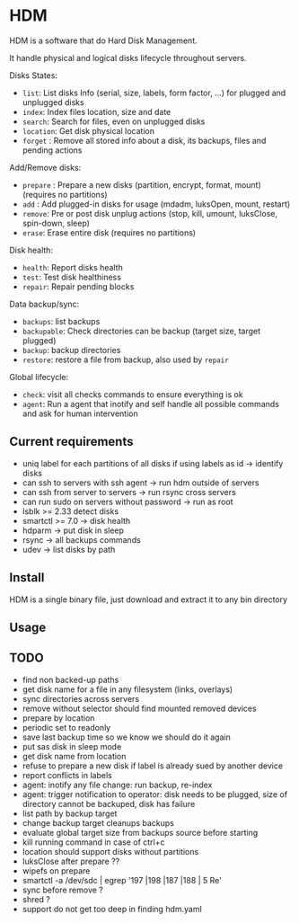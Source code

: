 
# HDM

HDM is a software that do Hard Disk Management.

It handle physical and logical disks lifecycle throughout servers.

Disks States: 
- `list`: List disks Info (serial, size, labels, form factor, ...) for plugged and unplugged disks
- `index`: Index files location, size and date 
- `search`: Search for files, even on unplugged disks
- `location`: Get disk physical location 
- `forget` : Remove all stored info about a disk, its backups, files and pending actions

Add/Remove disks:
- `prepare` : Prepare a new disks (partition, encrypt, format, mount) (requires no partitions)
- `add` : Add plugged-in disks for usage (mdadm, luksOpen, mount, restart)
- `remove`: Pre or post disk unplug actions (stop, kill, umount, luksClose, spin-down, sleep)
- `erase`: Erase entire disk (requires no partitions)

Disk health:
- `health`: Report disks health 
- `test`: Test disk healthiness
- `repair`: Repair pending blocks

Data backup/sync:
- `backups`: list backups
- `backupable`: Check directories can be backup (target size, target plugged)
- `backup`: backup directories
- `restore`: restore a file from backup, also used by `repair`

Global lifecycle:
- `check`: visit all checks commands to ensure everything is ok
- `agent`: Run a agent that inotify and self handle all possible commands and ask for human intervention


## Current requirements

- uniq label for each partitions of all disks if using labels as id -> identify disks
- can ssh to servers with ssh agent -> run hdm outside of servers
- can ssh from server to servers -> run rsync cross servers
- can run sudo on servers without password -> run as root
- lsblk >= 2.33 detect disks
- smartctl >= 7.0 -> disk health
- hdparm -> put disk in sleep
- rsync -> all backups commands
- udev -> list disks by path

## Install

HDM is a single binary file, just download and extract it to any bin directory

## Usage


## TODO

- find non backed-up paths
- get disk name for a file in any filesystem (links, overlays)
- sync directories across servers
- remove without selector should find mounted removed devices
- prepare by location
- periodic set to readonly
- save last backup time so we know we should do it again
- put sas disk in sleep mode
- get disk name from location
- refuse to prepare a new disk if label is already sued by another device
- report conflicts in labels
- agent: inotify any file change: run backup, re-index
- agent: trigger notification to operator: disk needs to be plugged, size of directory cannot be backuped, disk has failure
- list path by backup target
- change backup target cleanups backups
- evaluate global target size from backups source before starting
- kill running command in case of ctrl+c
- location should support disks without partitions
- luksClose after prepare ??
- wipefs on prepare
- smartctl -a /dev/sdc | egrep '197 |198 |187 |188 |  5 Re'
- sync before remove ?
- shred ?
- support do not get too deep in finding hdm.yaml

